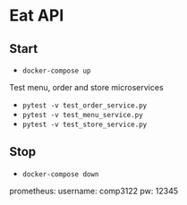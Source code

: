 # Eat API
## Start
- `docker-compose up`

 Test menu, order and store microservices

- `pytest -v test_order_service.py`
- `pytest -v test_menu_service.py`
- `pytest -v test_store_service.py`

## Stop
- `docker-compose down`


prometheus:
username: comp3122
pw: 12345
